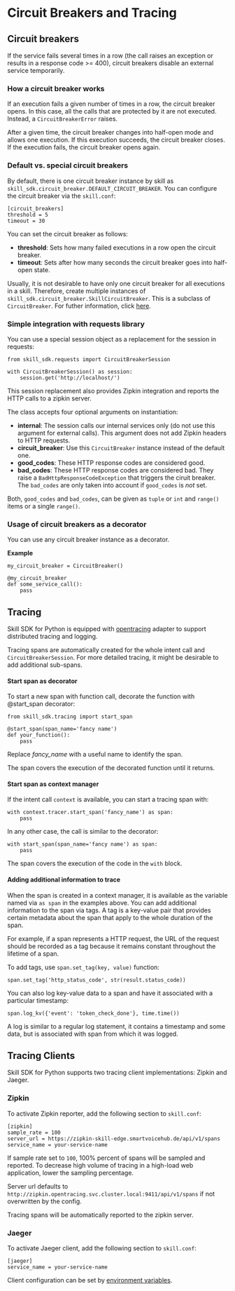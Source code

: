 
# Circuit Breakers and Tracing

## Circuit breakers

If the service fails several times in a row (the call raises an exception or results in a response code >= 400), circuit breakers disable an external service temporarily.

### How a circuit breaker works

If an execution fails a given number of times in a row, the circuit breaker opens. In this case, all the calls that are protected by it are not executed. Instead, a `CircuitBreakerError` raises.

After a given time, the circuit breaker changes into half-open mode and allows one execution.
If this execution succeeds, the circuit breaker closes. If the execution fails, the circuit breaker opens again.

### Default vs. special circuit breakers

By default, there is one circuit breaker instance by skill as  `skill_sdk.circuit_breaker.DEFAULT_CIRCUIT_BREAKER`.
You can configure the circuit breaker via the `skill.conf`:

    [circuit_breakers]
    threshold = 5
    timeout = 30

You can set the circuit breaker as follows:

- **threshold**: Sets how many failed executions in a row open the circuit breaker.
- **timeout**: Sets after how many seconds the circuit breaker goes into half-open state.

Usually, it is not desirable to have only one circuit breaker for all executions in a skill. Therefore, create multiple instances of `skill_sdk.circuit_breaker.SkillCircuitBreaker`.
This is a subclass of `CircuitBreaker`. For futher information, click [here](https://github.com/fabfuel/circuitbreaker).

### Simple integration with requests library

You can use a special session object as a replacement for the session in requests:

    from skill_sdk.requests import CircuitBreakerSession
    
    with CircuitBreakerSession() as session:
        session.get('http://localhost/')
        
This session replacement also provides Zipkin integration and reports the HTTP calls to a zipkin server.

The class accepts four optional arguments on instantiation:

- **internal**: The session calls our internal services only (do not use this argument for external calls). This argument does not add Zipkin headers to HTTP requests.
- **circuit_breaker**: Use this `CircuitBreaker` instance instead of the default one.
- **good_codes**: These HTTP response codes are considered good.
- **bad_codes**: These HTTP response codes are considered bad. They raise a `BadHttpResponseCodeException` that triggers the ciruit breaker. The `bad_codes` are only taken into account if `good_codes` is *not* set.

Both, `good_codes` and `bad_codes`, can be given as `tuple` or `int` and `range()` items or a single `range()`.

### Usage of circuit breakers as a decorator

You can use any circuit breaker instance as a decorator.

**Example**

    my_circuit_breaker = CircuitBreaker()
    
    @my_circuit_breaker
    def some_service_call():
        pass

## Tracing

Skill SDK for Python is equipped with [opentracing](https://opentracing.io/docs/overview/what-is-tracing/) adapter
to support distributed tracing and logging.

Tracing spans are automatically created for the whole intent call and `CircuitBreakerSession`.
For more detailed tracing, it might be desirable to add additional sub-spans.

#### Start span as decorator

To start a new span with function call, decorate the function with @start_span decorator:

    from skill_sdk.tracing import start_span

    @start_span(span_name='fancy name')
    def your_function():
        pass

Replace *fancy_name* with a useful name to identify the span.

The span covers the execution of the decorated function until it returns.

#### Start span as context manager

If the intent call `context` is available, you can start a tracing span with:

    with context.tracer.start_span('fancy_name') as span:
        pass

In any other case, the call is similar to the decorator:

    with start_span(span_name='fancy name') as span:
        pass

The span covers the execution of the code in the `with` block.

#### Adding additional information to trace

When the span is created in a context manager, it is available as the variable named via `as span` in the examples above.
You can add additional information to the span via tags. A tag is a key-value pair that provides certain metadata about the span
that apply to the whole duration of the span.

For example, if a span represents a HTTP request, the URL of the request should be recorded as a tag because it remains constant throughout the lifetime of a span.

To add tags, use `span.set_tag(key, value)` function:

    span.set_tag('http_status_code', str(result.status_code))

You can also log key-value data to a span and have it associated with a particular timestamp:

    span.log_kv({'event': 'token_check_done'}, time.time())

A log is similar to a regular log statement, it contains a timestamp and some data, but is associated with span from which it was logged.

## Tracing Clients

Skill SDK for Python supports two tracing client implementations: Zipkin and Jaeger.  

### Zipkin

To activate Zipkin reporter, add the following section to `skill.conf`:

    [zipkin]
    sample_rate = 100
    server_url = https://zipkin-skill-edge.smartvoicehub.de/api/v1/spans
    service_name = your-service-name

If sample rate set to `100`, 100% percent of spans will be sampled and reported.
To decrease high volume of tracing in a high-load web application, lower the sampling percentage.

Server url defaults to `http://zipkin.opentracing.svc.cluster.local:9411/api/v1/spans` if not overwritten by the config.

Tracing spans will be automatically reported to the zipkin server.

### Jaeger

To activate Jaeger client, add the following section to `skill.conf`:

    [jaeger]
    service_name = your-service-name

Client configuration can be set by [environment variables](https://github.com/jaegertracing/jaeger-kubernetes#configure-udphttp-senders). 

